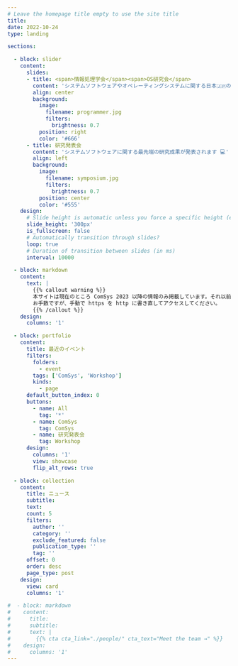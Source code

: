 ```yaml
---
# Leave the homepage title empty to use the site title
title:
date: 2022-10-24
type: landing

sections:

  - block: slider
    content:
      slides:
      - title: <span>情報処理学会</span><span>OS研究会</span>
        content: 'システムソフトウェアやオペレーティングシステムに関する日本🇯🇵の研究者コミュニティです'
        align: center
        background:
          image:
            filename: programmer.jpg
            filters:
              brightness: 0.7
          position: right
          color: '#666'
      - title: 研究発表会
        content: 'システムソフトウェアに関する最先端の研究成果が発表されます 💻'
        align: left
        background:
          image:
            filename: symposium.jpg
            filters:
              brightness: 0.7
          position: center
          color: '#555'
    design:
      # Slide height is automatic unless you force a specific height (e.g. '400px')
      slide_height: '300px'
      is_fullscreen: false
      # Automatically transition through slides?
      loop: true
      # Duration of transition between slides (in ms)
      interval: 10000

  - block: markdown
    content:
      text: |
        {{% callout warning %}}
        本サイトは現在のところ ComSys 2023 以降の情報のみ掲載しています。それ以前の情報については旧サイト http://www.ipsj.or.jp/sig/os/ をご参照ください。<br><br>ただし、旧サイトは https に対応してないため、最近の  Chrome では http が自動的に https に変換されて "Not Found" と表示されてしまいます。
        お手数ですが、手動で https を http に書き直してアクセスしてください。
        {{% /callout %}}
    design:
      columns: '1'

  - block: portfolio
    content:
      title: 最近のイベント
      filters:
        folders:
          - event
        tags: ['ComSys', 'Workshop']
        kinds:
          - page
      default_button_index: 0
      buttons:
        - name: All
          tag: '*'
        - name: ComSys
          tag: ComSys
        - name: 研究発表会
          tag: Workshop
      design:
        columns: '1'
        view: showcase
        flip_alt_rows: true

  - block: collection
    content:
      title: ニュース
      subtitle:
      text:
      count: 5
      filters:
        author: ''
        category: ''
        exclude_featured: false
        publication_type: ''
        tag: ''
      offset: 0
      order: desc
      page_type: post
    design:
      view: card
      columns: '1'

#  - block: markdown
#    content:
#      title:
#      subtitle:
#      text: |
#        {{% cta cta_link="./people/" cta_text="Meet the team →" %}}
#    design:
#      columns: '1'
---
```

